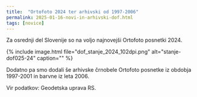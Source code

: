 ```yaml
---
title:  "Ortofoto 2024 ter arhivski od 1997-2006"
permalink: 2025-01-16-novi-in-arhivski-dof.html
tags: [novice]
---
```


Za osrednji del Slovenije so na voljo najnovejši Ortofoto posnetki 2024.

{% include image.html file="dof_stanje_2024_102dpi.png" alt="stanje-dof025-24" caption="" %}

Dodatno pa smo dodali še arhivske črnobele Ortofoto posnetke iz obdobja 1997-2001 in barvne iz leta 2006.

Vir podatkov: Geodetska uprava RS.
